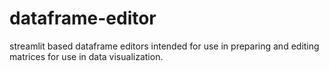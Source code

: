 # dataframe-editor
streamlit based dataframe editors intended for use in preparing and editing matrices for use in data visualization.
